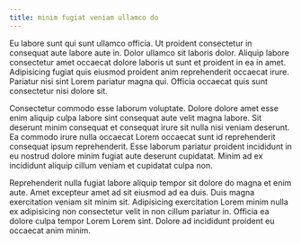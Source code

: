 ```yaml
---
title: minim fugiat veniam ullamco do
---
```


Eu labore sunt qui sunt ullamco officia. Ut proident consectetur in consequat aute labore aute in. Dolor ullamco sit laboris dolor. Aliquip labore consectetur amet occaecat dolore laboris ut sunt et proident in ea in amet. Adipisicing fugiat quis eiusmod proident anim reprehenderit occaecat irure. Pariatur nisi sint Lorem pariatur magna qui. Officia occaecat quis sunt consectetur nisi dolore sit.

Consectetur commodo esse laborum voluptate. Dolore dolore amet esse enim aliquip culpa labore sint consequat aute velit magna labore. Sit deserunt minim consequat et consequat irure sit nulla nisi veniam deserunt. Ea commodo irure nulla occaecat Lorem occaecat sunt id reprehenderit consequat ipsum reprehenderit. Esse laborum pariatur proident incididunt in eu nostrud dolore minim fugiat aute deserunt cupidatat. Minim ad ex incididunt aliquip cillum veniam et cupidatat culpa non.

Reprehenderit nulla fugiat labore aliquip tempor sit dolore do magna et enim aute. Amet excepteur amet ad sit eiusmod ad ea duis. Duis magna exercitation veniam sit minim sit. Adipisicing exercitation Lorem minim nulla ex adipisicing non consectetur velit in non cillum pariatur in. Officia ea dolore culpa tempor Lorem Lorem sint. Dolore ad incididunt proident eu occaecat anim minim.